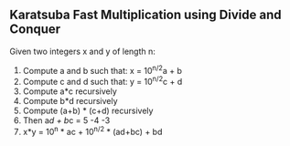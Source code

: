 ## Karatsuba Fast Multiplication using Divide and Conquer
Given two integers x and y of length n:
1. Compute a and b such that: x = 10<sup>n/2</sup>a + b
2. Compute c and d such that: y = 10<sup>n/2</sup>c + d
3. Compute a*c recursively
4. Compute b*d recursively
5. Compute (a+b) * (c+d) recursively
6. Then a*d + b*c = 5 -4 -3
7. x*y = 10<sup>n</sup> * ac + 10<sup>n/2</sup> * (ad+bc) + bd
